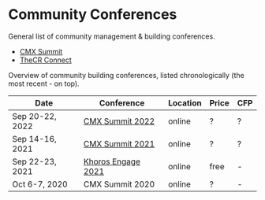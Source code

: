 # Community Conferences

General list of community management & building conferences.

- [CMX Summit](https://cmxhub.com/summit/)
- [TheCR Connect](https://communityroundtable.com/what-we-do/training-and-events/thecr-connect/)

Overview of community building conferences, listed chronologically (the most recent - on top).

| Date | Conference | Location | Price | CFP |
| --- | --- | --- | --- | --- |
| Sep 20-22, 2022 | [CMX Summit 2022](https://events.cmxhub.com/events/details/cmx-cmx-hq-presents-cmx-summit-2022/) | online | ? | ? |
| Sep 14-16, 2021 | [CMX Summit 2021](https://events.cmxhub.com/events/details/cmx-cmx-hq-presents-cmx-summit-2021/) | online | ? | ? |
| Sep 22-23, 2021 | [Khoros Engage 2021](https://pages.khoros.com/Khoros-Engage-2021.html) | online | free | - |
| Oct 6-7, 2020 | CMX Summit 2020 | online | ? | - |
